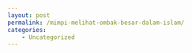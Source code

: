 ```yaml
---
layout: post
permalink: /mimpi-melihat-ombak-besar-dalam-islam/
categories:
    - Uncategorized
---
```


